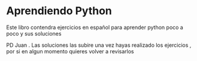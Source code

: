 # Aprendiendo Python

Este libro contendra ejercicios en español para aprender python poco a poco y sus soluciones



PD Juan . Las soluciones las subire una vez hayas realizado los ejercicios , por si en algun momento quieres volver a revisarlos 

